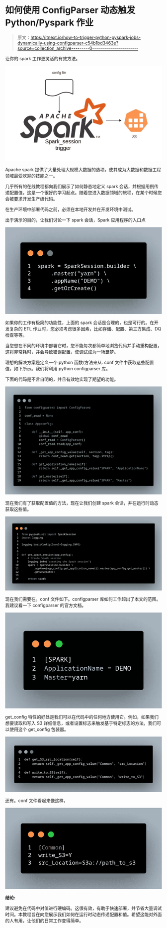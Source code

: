 # 如何使用 ConfigParser 动态触发 Python/Pyspark 作业

> 原文：<https://itnext.io/how-to-trigger-python-pyspark-jobs-dynamically-using-configparser-c54b1bd3463e?source=collection_archive---------0----------------------->

让你的 spark 工作更灵活的有效方法。

![](img/55c0828a3853a3cf7fcafc56b6833688.png)

Apache spark 提供了大量处理大规模大数据的选项，使其成为大数据和数据工程领域最受欢迎的技能之一。

几乎所有的在线教程都向我们展示了如何静态地定义 spark 会话，并根据用例传递配置值，这是一个很好的学习起点。随着您进入数据领域的旅程，在某个时候您会被要求开发生产级代码。

在生产环境中部署代码之前，必须在本地开发并在开发环境中测试。

出于演示的目的，让我们讨论一下 spark 会话，Spark 应用程序的入口点

![](img/3700bfd8a29b14ede4fa474eef475032.png)

如果你的工作有极简的功能性，上面的 spark 会话是合理的，也是可行的。在开发复杂的 ETL 作业时，您必须考虑很多因素，比如存储、配置、第三方集成、DQ 检查等等。

当您想在不同的环境中部署它时，您不能每次都简单地浏览代码并手动重构配置，这将非常耗时，并会导致错误配置，使调试成为一场噩梦。

理想的解决方案是定义一个 python 函数/方法来从. conf 文件中获取这些配置值，如下所示。我们将利用 python configparser 库。

下面的代码是不言自明的，并且有效地实现了期望的功能。

![](img/5866dfd26d486c6df784de1357b11003.png)

现在我们有了获取配置值的方法，现在让我们创建 spark 会话，并在运行时动态获取这些值。

![](img/8fdf5aef519f046178953a81555cc1ca.png)

现在我们需要在。conf 文件如下。configparser 库如何工作超出了本文的范围。我建议看一下 configparser 的官方文档。

![](img/4ab00660e8992aa2bb5e94fe2585e8f7.png)

get_config 特性的好处是我们可以在代码中的任何地方使用它。例如，如果我们想要读取和写入 S3 详细信息，或者设置标志来触发基于特定标志的方法，我们可以使用这个 get_config 包装器。

![](img/508dc3a8789a17c67faaaee1dc9716b2.png)

还有。conf 文件看起来像这样，

![](img/5af8d0fe8f669a26e2699bbe277132a9.png)

**结论:**

建议避免在代码中对值进行硬编码。这很有效，有助于快速部署，并节省大量调试时间。本教程旨在向您展示我们如何在运行时动态传递配置和值。希望这能对外面的人有用，让他们的日常工作变得简单。